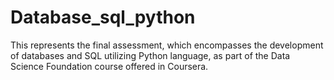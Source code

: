 # Database_sql_python

This represents the final assessment, which encompasses the development of databases and SQL utilizing Python language, as part of the Data Science Foundation course offered in Coursera.

